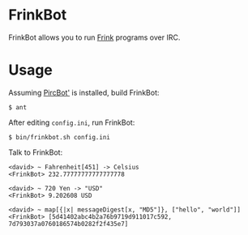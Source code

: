 # FrinkBot

FrinkBot allows you to run [Frink](http://futureboy.us/frinkdocs/) programs over IRC.

# Usage

Assuming [PircBot'](https://github.com/davidlazar/PircBot) is installed, build FrinkBot:

    $ ant

After editing `config.ini`, run FrinkBot:

    $ bin/frinkbot.sh config.ini

Talk to FrinkBot:

    <david> ~ Fahrenheit[451] -> Celsius
    <FrinkBot> 232.77777777777777778

    <david> ~ 720 Yen -> "USD"
    <FrinkBot> 9.202608 USD

    <david> ~ map[{|x| messageDigest[x, "MD5"]}, ["hello", "world"]]
    <FrinkBot> [5d41402abc4b2a76b9719d911017c592, 7d793037a0760186574b0282f2f435e7]
